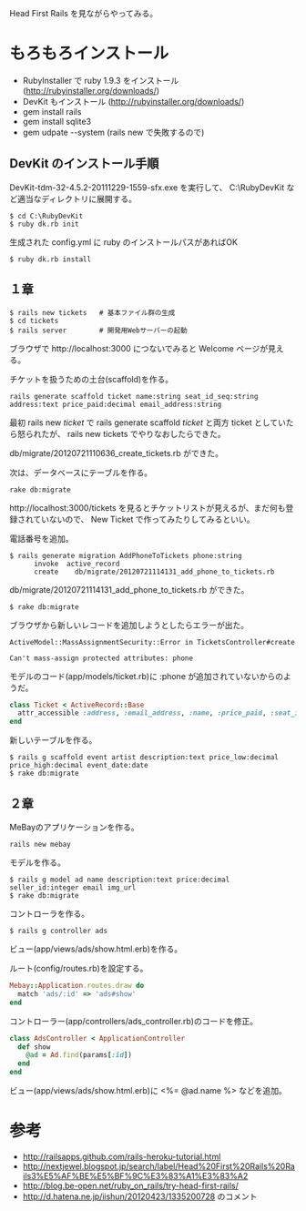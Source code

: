 ﻿
Head First Rails を見ながらやってみる。

# もろもろインストール

* RubyInstaller で ruby 1.9.3 をインストール (http://rubyinstaller.org/downloads/)
* DevKit もインストール (http://rubyinstaller.org/downloads/)
* gem install rails
* gem install sqlite3
* gem udpate --system (rails new で失敗するので)

## DevKit のインストール手順

DevKit-tdm-32-4.5.2-20111229-1559-sfx.exe を実行して、 C:\RubyDevKit など適当なディレクトリに展開する。

```
$ cd C:\RubyDevKit
$ ruby dk.rb init
```

生成された config.yml に ruby のインストールパスがあればOK

```
$ ruby dk.rb install
```

## １章

```
$ rails new tickets   # 基本ファイル群の生成
$ cd tickets
$ rails server        # 開発用Webサーバーの起動
```

ブラウザで http://localhost:3000 につないでみると Welcome ページが見える。

チケットを扱うための土台(scaffold)を作る。

```
rails generate scaffold ticket name:string seat_id_seq:string address:text price_paid:decimal email_address:string
```

最初 rails new *ticket* で rails generate scaffold *ticket* と両方 ticket としていたら怒られたが、 rails new tickets でやりなおしたらできた。

db/migrate/20120721110636_create_tickets.rb ができた。

次は、データベースにテーブルを作る。

```
rake db:migrate
```

http://localhost:3000/tickets を見るとチケットリストが見えるが、まだ何も登録されていないので、 New Ticket で作ってみたりしてみるといい。

電話番号を追加。

```
$ rails generate migration AddPhoneToTickets phone:string
      invoke  active_record
      create    db/migrate/20120721114131_add_phone_to_tickets.rb
```

db/migrate/20120721114131_add_phone_to_tickets.rb ができた。

```
$ rake db:migrate
```

ブラウザから新しいレコードを追加しようとしたらエラーが出た。

```
ActiveModel::MassAssignmentSecurity::Error in TicketsController#create

Can't mass-assign protected attributes: phone
```

モデルのコード(app/models/ticket.rb)に :phone が追加されていないからのようだ。

```ruby
class Ticket < ActiveRecord::Base
  attr_accessible :address, :email_address, :name, :price_paid, :seat_id_seq :phone
end
```

新しいテーブルを作る。

```
$ rails g scaffold event artist description:text price_low:decimal price_high:decimal event_date:date
$ rake db:migrate
```
## ２章

MeBayのアプリケーションを作る。

```
rails new mebay
```

モデルを作る。

```
$ rails g model ad name description:text price:decimal seller_id:integer email img_url
$ rake db:migrate
```

コントローラを作る。

```
$ rails g controller ads
```

ビュー(app/views/ads/show.html.erb)を作る。

ルート(config/routes.rb)を設定する。

```ruby
Mebay::Application.routes.draw do
  match 'ads/:id' => 'ads#show'
end
```

コントローラー(app/controllers/ads_controller.rb)のコードを修正。

```ruby
class AdsController < ApplicationController
  def show
    @ad = Ad.find(params[:id])
  end
end
```

ビュー(app/views/ads/show.html.erb)に <%= @ad.name %> などを追加。

# 参考
* http://railsapps.github.com/rails-heroku-tutorial.html
* http://nextjewel.blogspot.jp/search/label/Head%20First%20Rails%20Rails3%E5%AF%BE%E5%BF%9C%E3%83%A1%E3%83%A2
* http://blog.be-open.net/ruby_on_rails/try-head-first-rails/
* http://d.hatena.ne.jp/iishun/20120423/1335200728 のコメント
